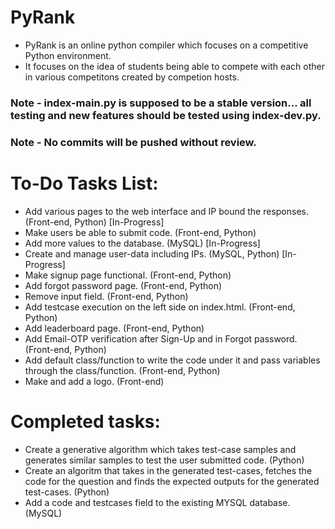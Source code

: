 # PyRank
- PyRank is an online python compiler which focuses on a competitive Python environment.
- It focuses on the idea of students being able to compete with each other in various competitons created by competion hosts.

### Note - index-main.py is supposed to be a stable version... all testing and new features should be tested using index-dev.py.
### Note - No commits will be pushed without review.

# To-Do Tasks List:
- Add various pages to the web interface and IP bound the responses. (Front-end, Python) [In-Progress]
- Make users be able to submit code. (Front-end, Python)
- Add more values to the database. (MySQL) [In-Progress]
- Create and manage user-data including IPs. (MySQL, Python) [In-Progress]
- Make signup page functional. (Front-end, Python)
- Add forgot password page. (Front-end, Python)
- Remove input field. (Front-end, Python)
- Add testcase execution on the left side on index.html. (Front-end, Python)
- Add leaderboard page. (Front-end, Python)
- Add Email-OTP verification after Sign-Up and in Forgot password. (Front-end, Python)
- Add default class/function to write the code under it and pass variables through the class/function. (Front-end, Python)
- Make and add a logo. (Front-end)

# Completed tasks:
- Create a generative algorithm which takes test-case samples and generates similar samples to test the user submitted code. (Python)
- Create an algoritm that takes in the generated test-cases, fetches the code for the question and finds the expected outputs for the generated test-cases. (Python)
- Add a code and testcases field to the existing MYSQL database. (MySQL)

